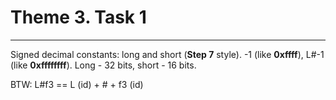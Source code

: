 # Theme 3. Task 1

---
Signed decimal constants: long and short (**Step 7** style).
-1 (like **0xffff**), L#-1 (like **0xffffffff**). Long - 32 bits, short - 16 bits.

BTW: L#f3 == L (id) + # + f3 (id)